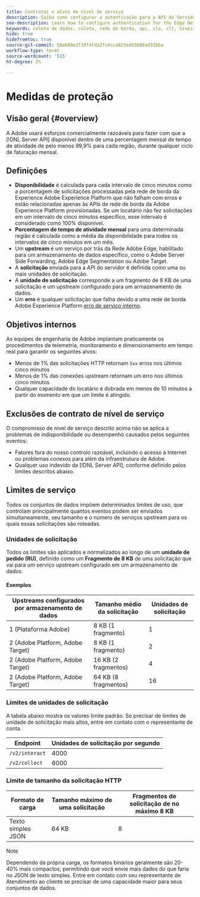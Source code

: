 ```yaml
---
title: Contratos e alvos de nível de serviço
description: Saiba como configurar a autenticação para a API do Servidor de Rede de Borda
seo-description: Learn how to configure authentication for the Edge Network Server API
keywords: coleta de dados, coleta, rede de borda, api, sla, slt, níveis de serviço
hide: true
hidefromtoc: true
source-git-commit: 50a688e2f19f4fda2fc4cca823edb5886ad32bba
workflow-type: tm+mt
source-wordcount: '515'
ht-degree: 2%

---
```



# Medidas de proteção

## Visão geral {#overview}

A Adobe usará esforços comercialmente razoáveis para fazer com que a [!DNL Server API] disponível dentro de uma percentagem mensal de tempo de atividade de pelo menos 99,9% para cada região, durante qualquer ciclo de faturação mensal.

## Definições

* **Disponibilidade** é calculada para cada intervalo de cinco minutos como a porcentagem de solicitações processadas pela rede de borda da Experience Adobe Experience Platform que não falham com erros e estão relacionadas apenas às APIs de rede de borda da Adobe Experience Platform provisionadas. Se um locatário não fez solicitações em um intervalo de cinco minutos específico, esse intervalo é considerado como 100% disponível.
* **Porcentagem de tempo de atividade mensal** para uma determinada região é calculada como a média da disponibilidade para todos os intervalos de cinco minutos em um mês.
* Um **upstream** é um serviço por trás da Rede Adobe Edge, habilitado para um armazenamento de dados específico, como o Adobe Server Side Forwarding, Adobe Edge Segmentation ou Adobe Target.
* A **solicitação** enviada para a API do servidor é definida como uma ou mais unidades de solicitação.
* A **unidade de solicitação** corresponde a um fragmento de 8 KB de uma solicitação e um upstream configurado para um armazenamento de dados.
* Um **erro** é qualquer solicitação que falha devido a uma rede de borda Adobe Experience Platform [erro de serviço interno](error-handling.md).

## Objetivos internos

As equipes de engenharia de Adobe implantam praticamente os procedimentos de telemetria, monitoramento e dimensionamento em tempo real para garantir os seguintes alvos:

* Menos de 1% das solicitações HTTP retornam `5xx` erros nos últimos cinco minutos
* Menos de 1% das conexões upstream retornam um erro nos últimos cinco minutos
* Qualquer capacidade do locatário é dobrada em menos de 10 minutos a partir do momento em que um limite é atingido.

## Exclusões de contrato de nível de serviço

O compromisso de nível de serviço descrito acima não se aplica a problemas de indisponibilidade ou desempenho causados pelos seguintes eventos:

* Fatores fora do nosso controlo razoável, incluindo o acesso à Internet ou problemas conexos para além da infraestrutura de Adobe.
* Qualquer uso indevido da [!DNL Server API], conforme definido pelos limites descritos abaixo.

## Limites de serviço

Todos os conjuntos de dados impõem determinados limites de uso, que controlam principalmente quantos eventos podem ser enviados simultaneamente, seu tamanho e o número de serviços upstream para os quais essas solicitações são roteadas.

### Unidades de solicitação

Todos os limites são aplicados e normalizados ao longo de um **unidade de pedido (RU)**, definido como um **Fragmento de 8 KB** de uma solicitação que vai para um serviço upstream configurado em um armazenamento de dados.

#### Exemplos

| Upstreams configurados por armazenamento de dados | Tamanho médio da solicitação | Unidades de solicitação |
| --- | --- | --- |
| 1 (Plataforma Adobe) | 8 KB (1 fragmento) | 1 |
| 2 (Adobe Platform, Adobe Target) | 8 KB (1 fragmento) | 2 |
| 2 (Adobe Platform, Adobe Target) | 16 KB (2 fragmentos) | 4 |
| 2 (Adobe Platform, Adobe Target) | 64 KB (8 fragmentos) | 16 |

### Limites de unidades de solicitação

A tabela abaixo mostra os valores limite padrão. Se precisar de limites de unidade de solicitação mais altos, entre em contato com o representante de conta.

| Endpoint | Unidades de solicitação por segundo |
| --- | --- |
| `/v2/interact` | 4000 |
| `/v2/collect` | 6000 |


### Limite de tamanho da solicitação HTTP

| Formato de carga | Tamanho máximo de uma solicitação | Fragmentos de solicitação de no máximo 8 KB |
| --- | --- | --- |
| Texto simples JSON | 64 KB | 8 |


>[!NOTE]
>
>Dependendo da própria carga, os formatos binários geralmente são 20-40% mais compactos, permitindo que você envie mais dados do que faria no JSON de texto simples. Entre em contato com seu representante de Atendimento ao cliente se precisar de uma capacidade maior para seus conjuntos de dados.

